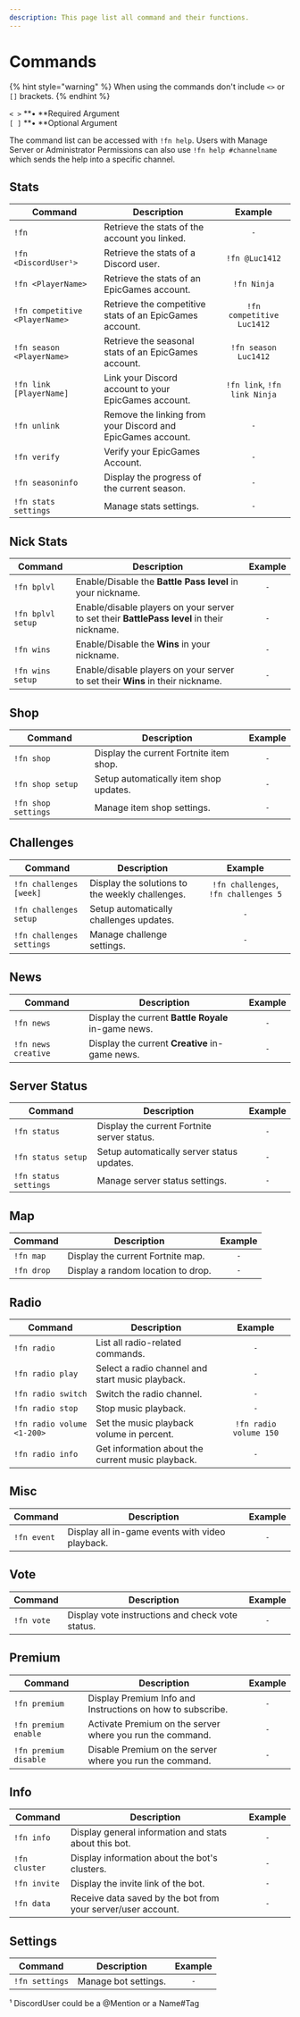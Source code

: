 ```yaml
---
description: This page list all command and their functions.
---
```


# Commands

{% hint style="warning" %}
When using the commands don't include `<>` or `[]` brackets.
{% endhint %}

`< >` **• **Required Argument\
`[ ]` **• **Optional Argument

The command list can be accessed with `!fn help`.  Users with Manage Server or Administrator Permissions can also use `!fn help #channelname` which sends the help into a specific channel.

## Stats

| Command                        | Description                                                 |            Example           |
| ------------------------------ | ----------------------------------------------------------- | :--------------------------: |
| `!fn`                          | Retrieve the stats of the account you linked.               |              `-`             |
| `!fn <DiscordUser¹>`           | Retrieve the stats of a Discord user.                       |        `!fn @Luc1412`        |
| `!fn <PlayerName>`             | Retrieve the stats of an EpicGames account.                 |          `!fn Ninja`         |
| `!fn competitive <PlayerName>` | Retrieve the competitive stats of an EpicGames account.     |   `!fn competitive Luc1412`  |
| `!fn season <PlayerName>`      | Retrieve the seasonal stats of an EpicGames account.        |     `!fn season Luc1412`     |
| `!fn link [PlayerName]`        | Link your Discord account to your EpicGames account.        | `!fn link`, `!fn link Ninja` |
| `!fn unlink`                   | Remove the linking from your Discord and EpicGames account. |              `-`             |
| `!fn verify`                   | Verify your EpicGames Account.                              |              `-`             |
| `!fn seasoninfo`               | Display the progress of the current season.                 |              `-`             |
| `!fn stats settings`           | Manage stats settings.                                      |              `-`             |

## Nick Stats

| Command           | Description                                                                                | Example |
| ----------------- | ------------------------------------------------------------------------------------------ | :-----: |
| `!fn bplvl`       | Enable/Disable the **Battle Pass level** in your nickname.                                 |   `-`   |
| `!fn bplvl setup` | Enable/disable players on your server to set their **BattlePass level** in their nickname. |   `-`   |
| `!fn wins`        | Enable/Disable the **Wins** in your nickname.                                              |   `-`   |
| `!fn wins setup`  | Enable/disable players on your server to set their **Wins** in their nickname.             |   `-`   |

## Shop

| Command             | Description                             | Example |
| ------------------- | --------------------------------------- | :-----: |
| `!fn shop`          | Display the current Fortnite item shop. |   `-`   |
| `!fn shop setup`    | Setup automatically item shop updates.  |   `-`   |
| `!fn shop settings` | Manage item shop settings.              |   `-`   |

## Challenges

| Command                   | Description                                     |                Example               |
| ------------------------- | ----------------------------------------------- | :----------------------------------: |
| `!fn challenges [week]`   | Display the solutions to the weekly challenges. | `!fn challenges`, `!fn challenges 5` |
| `!fn challenges setup`    | Setup automatically challenges updates.         |                  `-`                 |
| `!fn challenges settings` | Manage challenge settings.                      |                  `-`                 |

## News

| Command             | Description                                         | Example |
| ------------------- | --------------------------------------------------- | :-----: |
| `!fn news`          | Display the current **Battle Royale** in-game news. |   `-`   |
| `!fn news creative` | Display the current **Creative** in-game news.      |   `-`   |

## Server Status

| Command               | Description                                 | Example |
| --------------------- | ------------------------------------------- | :-----: |
| `!fn status`          | Display the current Fortnite server status. |   `-`   |
| `!fn status setup`    | Setup automatically server status updates.  |   `-`   |
| `!fn status settings` | Manage server status settings.              |   `-`   |

## Map

| Command    | Description                        | Example |
| ---------- | ---------------------------------- | :-----: |
| `!fn map`  | Display the current Fortnite map.  |   `-`   |
| `!fn drop` | Display a random location to drop. |   `-`   |

## Radio

| Command                    | Description                                       |         Example        |
| -------------------------- | ------------------------------------------------- | :--------------------: |
| `!fn radio`                | List all radio-related commands.                  |           `-`          |
| `!fn radio play`           | Select a radio channel and start music playback.  |           `-`          |
| `!fn radio switch`         | Switch the radio channel.                         |           `-`          |
| `!fn radio stop`           | Stop music playback.                              |           `-`          |
| `!fn radio volume <1-200>` | Set the music playback volume in percent.         | `!fn radio volume 150` |
| `!fn radio info`           | Get information about the current music playback. |           `-`          |

## Misc

| Command     | Description                                     | Example |
| ----------- | ----------------------------------------------- | :-----: |
| `!fn event` | Display all in-game events with video playback. |   `-`   |

## Vote

| Command    | Description                                      | Example |
| ---------- | ------------------------------------------------ | :-----: |
| `!fn vote` | Display vote instructions and check vote status. |   `-`   |

## Premium

| Command               | Description                                                | Example |
| --------------------- | ---------------------------------------------------------- | :-----: |
| `!fn premium`         | Display Premium Info and Instructions on how to subscribe. |   `-`   |
| `!fn premium enable`  | Activate Premium on the server where you run the command.  |   `-`   |
| `!fn premium disable` | Disable Premium on the server where you run the command.   |   `-`   |

## Info

| Command       | Description                                                  | Example |
| ------------- | ------------------------------------------------------------ | :-----: |
| `!fn info`    | Display general information and stats about this bot.        |   `-`   |
| `!fn cluster` | Display information about the bot's clusters.                |   `-`   |
| `!fn invite`  | Display the invite link of the bot.                          |   `-`   |
| `!fn data`    | Receive data saved by the bot from your server/user account. |   `-`   |

## Settings

| Command        | Description          | Example |
| -------------- | -------------------- | :-----: |
| `!fn settings` | Manage bot settings. |   `-`   |

¹ DiscordUser could be a @Mention or a Name#Tag
